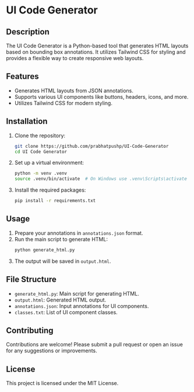 # UI Code Generator

## Description
The UI Code Generator is a Python-based tool that generates HTML layouts based on bounding box annotations. It utilizes Tailwind CSS for styling and provides a flexible way to create responsive web layouts.

## Features
- Generates HTML layouts from JSON annotations.
- Supports various UI components like buttons, headers, icons, and more.
- Utilizes Tailwind CSS for modern styling.

## Installation
1. Clone the repository:
   ```bash
   git clone https://github.com/prabhatpushp/UI-Code-Generator
   cd UI Code Generator
   ```
2. Set up a virtual environment:
   ```bash
   python -m venv .venv
   source .venv/bin/activate  # On Windows use .venv\Scripts\activate
   ```
3. Install the required packages:
   ```bash
   pip install -r requirements.txt
   ```

## Usage
1. Prepare your annotations in `annotations.json` format.
2. Run the main script to generate HTML:
   ```bash
   python generate_html.py
   ```
3. The output will be saved in `output.html`.

## File Structure
- `generate_html.py`: Main script for generating HTML.
- `output.html`: Generated HTML output.
- `annotations.json`: Input annotations for UI components.
- `classes.txt`: List of UI component classes.

## Contributing
Contributions are welcome! Please submit a pull request or open an issue for any suggestions or improvements.

## License
This project is licensed under the MIT License. 
